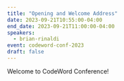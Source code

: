 ```yaml
---
title: "Opening and Welcome Address"
date: 2023-09-21T10:55:00-04:00
end_date: 2023-09-21T11:00:00-04:00
speakers:
  - brian-rinaldi
event: codeword-conf-2023
draft: false
---
```


Welcome to CodeWord Conference!